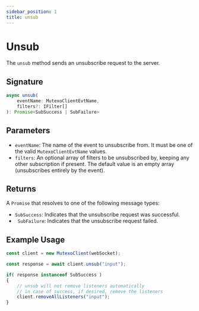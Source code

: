 ```yaml
---
sidebar_position: 1
title: unsub
---
```


# Unsub

The `unsub` method sends an unsubscribe request to the server.

## Signature

```typescript
async unsub(
    eventName: MutexoClientEvtName,
    filters?: IFilter[]
): Promise<SubSuccess | SubFailure>
```

## Parameters

- `eventName`: The name of the event to unsubscribe from. It must be one of the valid `MutexoClientEvtName` values.
- `filters`: An optional array of filters to be unsubscribed by, keeping any other subscription if present. The default value is an empty array (unsubscribes entirely by the event).

## Returns

A `Promise` that resolves to one of the following message types:
- `SubSuccess`: Indicates that the unsubscribe request was successful.
- ` SubFailure`: Indicates that the unsubscribe request failed.

## Example Usage

```typescript
const client = new MutexoClient(webSocket);

const response = await client.unsub("input");

if( response instanceof SubSuccess )
{
    // unsub will not remove listeners automatically
    // in case of success, if desired, remove the listeners
    client.removeAllListeners("input");
}
```